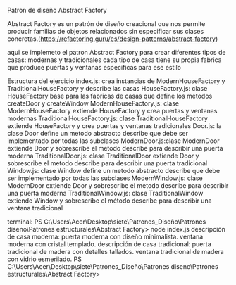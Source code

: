 Patron de diseño Abstract Factory

Abstract Factory es un patrón de diseño creacional que nos permite producir familias de objetos relacionados sin especificar sus clases concretas.(https://refactoring.guru/es/design-patterns/abstract-factory)

aqui se implemeto el patron Abstract Factory para crear diferentes tipos de casas: modernas y tradicionales cada tipo de casa tiene su propia fabrica que produce puertas y ventanas especificas para ese estilo

Estructura del ejercicio
index.js: crea instancias de ModernHouseFactory y TraditionalHouseFactory y describe las casas
HouseFactory.js: clase HouseFactory base para las fabricas de casas que define los metodos createDoor y createWindow
ModernHouseFactory.js: clase ModernHouseFactory extiende HouseFactory y crea puertas y ventanas modernas
TraditionalHouseFactory.js: clase TraditionalHouseFactory extiende HouseFactory y crea puertas y ventanas tradicionales
Door.js: la clase Door define un metodo abstracto describe que debe ser implementado por todas las subclases
ModernDoor.js:clase ModernDoor extiende Door y sobrescribe el metodo describe para describir una puerta moderna
TraditionalDoor.js: clase TraditionalDoor extiende Door y sobrescribe el metodo describe para describir una puerta tradicional
Window.js: clase Window define un metodo abstracto describe que debe ser implementado por todas las subclases
ModernWindow.js: clase ModernDoor extiende Door y sobrescribe el metodo describe para describir una puerta moderna
TraditionalWindow.js: clase TraditionalWindow extiende Window y sobrescribe el método describe para describir una ventana tradicional

terminal:
PS C:\Users\Acer\Desktop\siete\Patrones_Diseño\Patrones diseno\Patrones estructurales\Abstract Factory> node index.js
descripción de casa moderna:
puerta moderna con diseño minimalista.
ventana moderna con cristal templado.
descripción de casa tradicional:
puerta tradicional de madera con detalles tallados.
ventana tradicional de madera con vidrio esmerilado.
PS C:\Users\Acer\Desktop\siete\Patrones_Diseño\Patrones diseno\Patrones estructurales\Abstract Factory>
